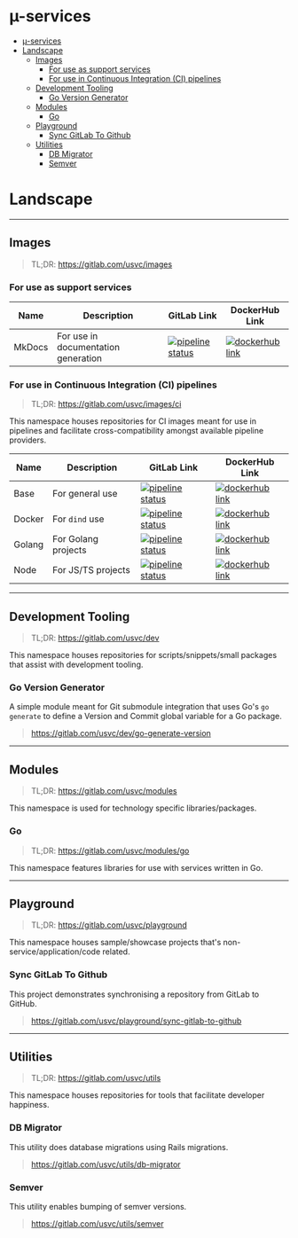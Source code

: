 # µ-services

- [µ-services](#%C2%B5-services)
- [Landscape](#Landscape)
  - [Images](#Images)
    - [For use as support services](#For-use-as-support-services)
    - [For use in Continuous Integration (CI) pipelines](#For-use-in-Continuous-Integration-CI-pipelines)
  - [Development Tooling](#Development-Tooling)
    - [Go Version Generator](#Go-Version-Generator)
  - [Modules](#Modules)
    - [Go](#Go)
  - [Playground](#Playground)
    - [Sync GitLab To Github](#Sync-GitLab-To-Github)
  - [Utilities](#Utilities)
    - [DB Migrator](#DB-Migrator)
    - [Semver](#Semver)

# Landscape

- - -

## Images

> TL;DR: https://gitlab.com/usvc/images

### For use as support services

| Name | Description | GitLab Link | DockerHub Link |
| --- | --- | --- | --- |
| MkDocs | For use in documentation generation | [![pipeline status](https://gitlab.com/usvc/images/mkdocs/badges/master/pipeline.svg)](https://gitlab.com/usvc/images/mkdocs/commits/master) | [![dockerhub link](https://img.shields.io/badge/dockerhub-usvc%2Fmkdocs-blue)](https://hub.docker.com/r/usvc/mkdocs) |

### For use in Continuous Integration (CI) pipelines

> TL;DR: https://gitlab.com/usvc/images/ci

This namespace houses repositories for CI images meant for use in pipelines and facilitate cross-compatibility amongst available pipeline providers.

| Name | Description | GitLab Link | DockerHub Link |
| --- | --- | --- | --- |
| Base | For general use | [![pipeline status](https://gitlab.com/usvc/images/ci/base/badges/master/pipeline.svg)](https://gitlab.com/usvc/images/ci/base/commits/master) | [![dockerhub link](https://img.shields.io/badge/dockerhub-usvc%2Fci--base-blue.svg)](https://hub.docker.com/r/usvc/ci-base) |
| Docker | For `dind` use | [![pipeline status](https://gitlab.com/usvc/images/ci/docker/badges/master/pipeline.svg)](https://gitlab.com/usvc/images/ci/docker/commits/master) | [![dockerhub link](https://img.shields.io/badge/dockerhub-usvc%2Fci--docker-blue.svg)](https://hub.docker.com/r/usvc/ci-docker) |
| Golang | For Golang projects | [![pipeline status](https://gitlab.com/usvc/ci/golang/badges/master/pipeline.svg)](https://gitlab.com/usvc/ci/golang/commits/master) | [![dockerhub link](https://img.shields.io/badge/dockerhub-usvc%2Fci--golang-blue.svg)](https://hub.docker.com/r/usvc/ci-golang) |
| Node | For JS/TS projects | [![pipeline status](https://gitlab.com/usvc/ci/node/badges/master/pipeline.svg)](https://gitlab.com/usvc/ci/node/commits/master) | [![dockerhub link](https://img.shields.io/badge/dockerhub-usvc%2Fci--node-blue.svg)](https://hub.docker.com/r/usvc/ci-node) |

- - -

## Development Tooling

> TL;DR: https://gitlab.com/usvc/dev

This namespace houses repositories for scripts/snippets/small packages that assist with development tooling.

### Go Version Generator
A simple module meant for Git submodule integration that uses Go's `go generate` to define a Version and Commit global variable for a Go package.

> https://gitlab.com/usvc/dev/go-generate-version

- - -

## Modules

> TL;DR: https://gitlab.com/usvc/modules

This namespace is used for technology specific libraries/packages.

### Go

> TL;DR: https://gitlab.com/usvc/modules/go

This namespace features libraries for use with services written in Go.

- - -

## Playground

> TL;DR: https://gitlab.com/usvc/playground

This namespace houses sample/showcase projects that's non-service/application/code related.

### Sync GitLab To Github
This project demonstrates synchronising a repository from GitLab to GitHub.

> https://gitlab.com/usvc/playground/sync-gitlab-to-github

- - -

## Utilities

> TL;DR: https://gitlab.com/usvc/utils

This namespace houses repositories for tools that facilitate developer happiness.

### DB Migrator
This utility does database migrations using Rails migrations.

> https://gitlab.com/usvc/utils/db-migrator

### Semver
This utility enables bumping of semver versions.

> https://gitlab.com/usvc/utils/semver

